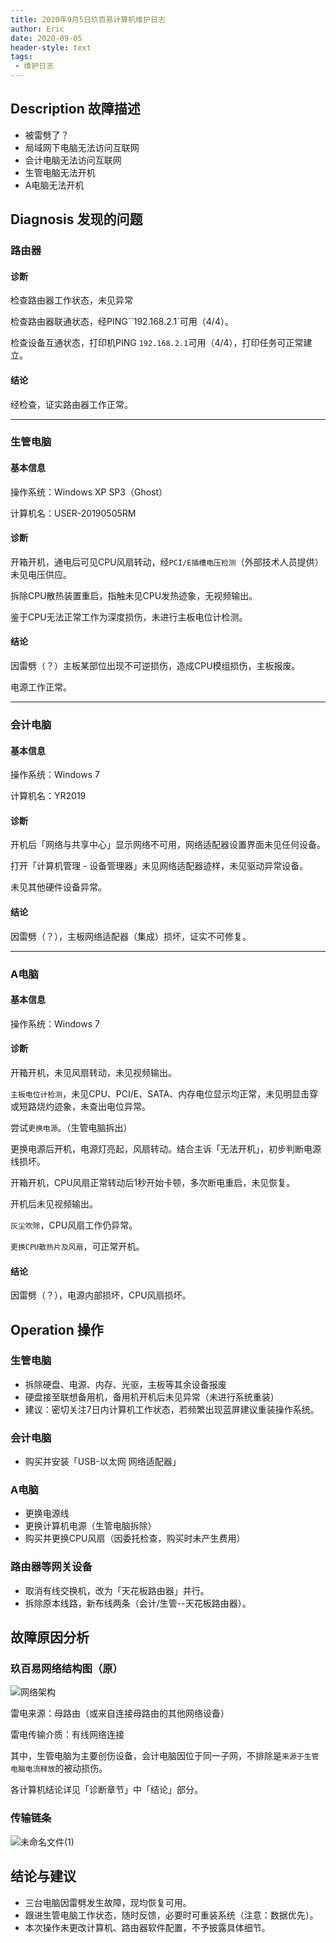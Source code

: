 ```yaml
---
title: 2020年9月5日玖百易计算机维护日志
author: Eric
date: 2020-09-05
header-style: text
tags:
 - 维护日志
---
```


## Description 故障描述

- 被雷劈了？
- 局域网下电脑无法访问互联网
- 会计电脑无法访问互联网
- 生管电脑无法开机
- A电脑无法开机



## Diagnosis 发现的问题

### 路由器

#### 诊断

检查路由器工作状态，未见异常

检查路由器联通状态，经PING``192.168.2.1`可用（4/4）。

检查设备互通状态，打印机PING `192.168.2.1`可用（4/4），打印任务可正常建立。

#### 结论

经检查，证实路由器工作正常。

---

### 生管电脑

#### 基本信息

操作系统：Windows XP SP3（Ghost）

计算机名：USER-20190505RM

#### 诊断

开箱开机，通电后可见CPU风扇转动，经`PCI/E插槽电压检测`（外部技术人员提供）未见电压供应。

拆除CPU散热装置重启，指触未见CPU发热迹象，无视频输出。

鉴于CPU无法正常工作为深度损伤，未进行主板电位计检测。

#### 结论

因雷劈（？）主板某部位出现不可逆损伤，造成CPU模组损伤，主板报废。

电源工作正常。

---

### 会计电脑

#### 基本信息

操作系统：Windows 7

计算机名：YR2019

#### 诊断

开机后「网络与共享中心」显示网络不可用，网络适配器设置界面未见任何设备。

打开「计算机管理 - 设备管理器」未见网络适配器迹样，未见驱动异常设备。

未见其他硬件设备异常。

#### 结论

因雷劈（？），主板网络适配器（集成）损坏，证实不可修复。

---

### A电脑

#### 基本信息

操作系统：Windows 7

#### 诊断

开箱开机，未见风扇转动，未见视频输出。

`主板电位计检测`，未见CPU、PCI/E、SATA、内存电位显示均正常，未见明显击穿或短路烧灼迹象，未查出电位异常。

尝试`更换电源`。（生管电脑拆出）

更换电源后开机，电源灯亮起，风扇转动。结合主诉「无法开机」，初步判断电源线损坏。

开箱开机，CPU风扇正常转动后1秒开始卡顿，多次断电重启，未见恢复。

开机后未见视频输出。

`灰尘吹除`，CPU风扇工作仍异常。

`更换CPU散热片及风扇`，可正常开机。

#### 结论

因雷劈（？），电源内部损坏，CPU风扇损坏。

## Operation 操作

### 生管电脑

- 拆除硬盘、电源、内存、光驱，主板等其余设备报废
- 硬盘接至联想备用机，备用机开机后未见异常（未进行系统重装）
- 建议：密切关注7日内计算机工作状态，若频繁出现蓝屏建议重装操作系统。

### 会计电脑

- 购买并安装「USB-以太网 网络适配器」

### A电脑

- 更换电源线
- 更换计算机电源（生管电脑拆除）
- 购买并更换CPU风扇（因委托检查，购买时未产生费用）

### 路由器等网关设备

- 取消有线交换机，改为「天花板路由器」并行。
- 拆除原本线路，新布线两条（会计/生管--天花板路由器）。



## 故障原因分析

### 玖百易网络结构图（原）

![网络架构](https://gitee.com/eric-zeng/image/raw/master/picBed/image/png/u0RygK1599299143076.png)

雷电来源：母路由（或来自连接母路由的其他网络设备）

雷电传输介质：有线网络连接

其中，生管电脑为主要创伤设备，会计电脑因位于同一子网，不排除是`来源于生管电脑电流释放`的被动损伤。

各计算机结论详见「诊断章节」中「结论」部分。

### 传输链条

![未命名文件(1)](https://gitee.com/eric-zeng/image/raw/master/picBed/image/png/U3bBKX1599299356837.png)

## 结论与建议

- 三台电脑因雷劈发生故障，现均恢复可用。
- 跟进生管电脑工作状态，随时反馈，必要时可重装系统（注意：数据优先）。
- 本次操作未更改计算机、路由器软件配置，不予披露具体细节。